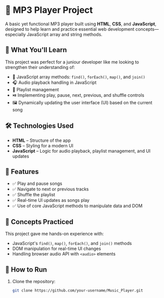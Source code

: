 # 🎵 MP3 Player Project

A basic yet functional MP3 player built using **HTML**, **CSS**, and **JavaScript**, designed to help learn and practice essential web development concepts—especially JavaScript array and string methods.

## 🚀 What You'll Learn

This project was perfect for a juniour developer like me looking to strengthen their understanding of:

- 🔁 JavaScript array methods: `find()`, `forEach()`, `map()`, and `join()`
- 🎧 Audio playback handling in JavaScript
- 🧭 Playlist management
- ⏯️ Implementing play, pause, next, previous, and shuffle controls
- 🖼️ Dynamically updating the user interface (UI) based on the current song

## 🛠️ Technologies Used

- **HTML** – Structure of the app
- **CSS** – Styling for a modern UI
- **JavaScript** – Logic for audio playback, playlist management, and UI updates

## 📁 Features

- ✅ Play and pause songs
- ✅ Navigate to next or previous tracks
- ✅ Shuffle the playlist
- ✅ Real-time UI updates as songs play
- ✅ Use of core JavaScript methods to manipulate data and DOM

## 🧠 Concepts Practiced

This project gave me hands-on experience with:

- JavaScript's `find()`, `map()`, `forEach()`, and `join()` methods
- DOM manipulation for real-time UI changes
- Handling browser audio API with `<audio>` elements

## 🔧 How to Run

1. Clone the repository:
   ```bash
   git clone https://github.com/your-username/Music_Player.git
